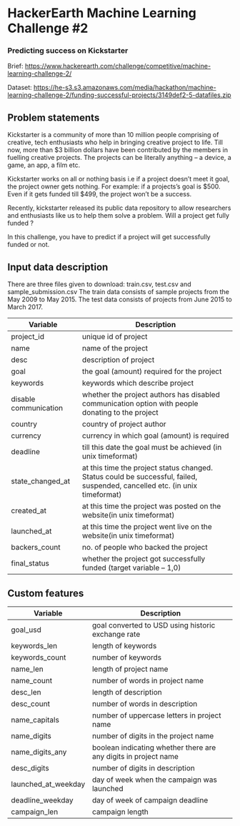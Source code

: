# HackerEarth Machine Learning Challenge #2
### Predicting success on Kickstarter

Brief: https://www.hackerearth.com/challenge/competitive/machine-learning-challenge-2/

Dataset: https://he-s3.s3.amazonaws.com/media/hackathon/machine-learning-challenge-2/funding-successful-projects/3149def2-5-datafiles.zip

## Problem statements

Kickstarter is a community of more than 10 million people comprising of creative, tech enthusiasts who help in bringing creative project to life. Till now, more than $3 billion dollars have been contributed by the members in fuelling creative projects. The projects can be literally anything – a device, a game, an app, a film etc.

Kickstarter works on all or nothing basis i.e if a project doesn’t meet it goal, the project owner gets nothing. For example: if a projects’s goal is $500. Even if it gets funded till $499, the project won’t be a success.

Recently, kickstarter released its public data repository to allow researchers and enthusiasts like us to help them solve a problem. Will a project get fully funded ?

In this challenge, you have to predict if a project will get successfully funded or not.

## Input data description

There are three files given to download: train.csv, test.csv and sample_submission.csv The train data consists of sample projects from the May 2009 to May 2015. The test data consists of projects from June 2015 to March 2017.

<table>
<thead>
<tr>
<th>Variable</th>
<th>Description</th>
</tr>
</thead>
<tbody>
<tr>
<td>project_id</td>
<td>unique id of project</td>
</tr>
<tr>
<td>name</td>
<td>name of the project</td>
</tr>
<tr>
<td>desc</td>
<td>description of project</td>
</tr>
<tr>
<td>goal</td>
<td>the goal (amount) required for the project</td>
</tr>
<tr>
<td>keywords</td>
<td>keywords which describe project</td>
</tr>
<tr>
<td>disable communication</td>
<td>whether the project authors has disabled communication option with people donating to the project</td>
</tr>
<tr>
<td>country</td>
<td>country of project author</td>
</tr>
<tr>
<td>currency</td>
<td>currency in which goal (amount) is required</td>
</tr>
<tr>
<td>deadline</td>
<td>till this date the goal must be achieved (in unix timeformat)</td>
</tr>
<tr>
<td>state_changed_at</td>
<td>at this time the project status changed. Status could be successful, failed, suspended, cancelled etc. (in unix timeformat)</td>
</tr>
<tr>
<td>created_at</td>
<td>at this time the project was posted on the website(in unix timeformat)</td>
</tr>
<tr>
<td>launched_at</td>
<td>at this time the project went live on the website(in unix timeformat)</td>
</tr>
<tr>
<td>backers_count</td>
<td>no. of people who backed the project</td>
</tr>
<tr>
<td>final_status</td>
<td>whether the project got successfully funded (target variable – 1,0)</td>
</tr>
</tbody>
</table>

## Custom features

<table>
<thead>
<tr>
<th>Variable</th>
<th>Description</th>
</tr>
</thead>
<tbody>
<tr>
<td>goal_usd</td>
<td>goal converted to USD using historic exchange rate</td>
</tr>
<tr>
<td>keywords_len</td>
<td>length of keywords</td>
</tr>
<tr>
<td>keywords_count</td>
<td>number of keywords</td>
</tr>
<tr>
<td>name_len</td>
<td>length of project name</td>
</tr>
<tr>
<td>name_count</td>
<td>number of words in project name</td>
</tr><tr>
<td>desc_len</td>
<td>length of description</td>
</tr>
<tr>
<td>desc_count</td>
<td>number of words in description</td>
</tr>
<tr>
<td>name_capitals</td>
<td>number of uppercase letters in project name</td>
</tr>
<tr>
<td>name_digits</td>
<td>number of digits in the project name</td>
</tr>
<tr>
<td>name_digits_any</td>
<td>boolean indicating whether there are any digits in project name</td>
</tr>
<tr>
<td>desc_digits</td>
<td>number of digits in description</td>
</tr>
<tr>
<td>launched_at_weekday</td>
<td>day of week when the campaign was launched</td>
</tr>
<tr>
<td>deadline_weekday</td>
<td>day of week of campaign deadline</td>
</tr>

<tr>
<td>campaign_len</td>
<td>campaign length</td>
</tr>
</tbody>
</table>
